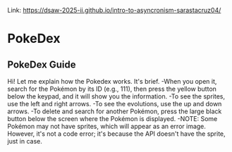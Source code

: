 Link:  https://dsaw-2025-ii.github.io/intro-to-asyncronism-sarastacruz04/

# PokeDex

## PokeDex Guide
Hi! Let me explain how the Pokedex works. It's brief.
-When you open it, search for the Pokémon by its ID (e.g., 111), then press the yellow button below the keypad, and it will show you the information.
-To see the sprites, use the left and right arrows.
-To see the evolutions, use the up and down arrows.
-To delete and search for another Pokémon, press the large black button below the screen where the Pokémon is displayed.
-NOTE: Some Pokémon may not have sprites, which will appear as an error image. However, it's not a code error; it's because the API doesn't have the sprite, just in case.
